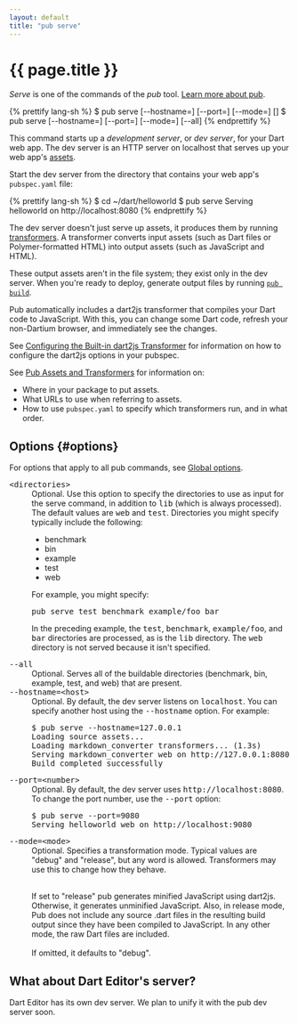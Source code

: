 ```yaml
---
layout: default
title: "pub serve"
---
```


# {{ page.title }}

_Serve_ is one of the commands of the _pub_ tool.
[Learn more about pub](/tools/pub/).

{% prettify lang-sh %}
$ pub serve [--hostname=<host>] [--port=<number>] [--mode=<mode>] [<directories>]
$ pub serve [--hostname=<host>] [--port=<number>] [--mode=<mode>] [--all]
{% endprettify %}

This command starts up a _development server_, or _dev server_,
for your Dart web app. The dev server is an HTTP server on localhost
that serves up your web app's [assets](/tools/pub/glossary.html#asset).

Start the dev server from the directory that contains your web app's
`pubspec.yaml` file:

{% prettify lang-sh %}
$ cd ~/dart/helloworld
$ pub serve
Serving helloworld on http://localhost:8080
{% endprettify %}

The dev server doesn't just serve up assets, it produces them by running
[transformers](/tools/pub/glossary.html#transformer). A transformer converts
input assets (such as Dart files or Polymer-formatted HTML) into output assets
(such as JavaScript and HTML).

These output assets aren't in the file system; they exist only in the dev
server. When you're ready to deploy, generate output files by running
[`pub build`](pub-build.html).

Pub automatically includes a dart2js transformer that compiles your Dart code
to JavaScript. With this, you can change some Dart code, refresh your
non-Dartium browser, and immediately see the changes.

See
[Configuring the Built-in dart2js Transformer](/tools/pub/dart2js-transformer.html)
for information on how to configure the dart2js options in your pubspec.

See [Pub Assets and Transformers](/tools/pub/assets-and-transformers.html) for
information on:

* Where in your package to put assets.
* What URLs to use when referring to assets.
* How to use `pubspec.yaml` to specify which transformers run, and in
  what order.

## Options {#options}

For options that apply to all pub commands, see
[Global options](index.html#global-options).

<dl>
<dt><tt>&lt;directories&gt;</tt></dt>
<dd>Optional. Use this option to specify the directories to use
as input for the serve command, in addition to <tt>lib</tt>
(which is always processed).
The default values are <tt>web</tt> and <tt>test</tt>.
Directories you might specify typically include the following:

<ul>
<li>benchmark</li>
<li>bin</li>
<li>example</li>
<li>test</li>
<li>web</li>
</ul>

For example, you might specify:

<pre>
pub serve test benchmark example/foo bar
</pre>

In the preceding example, the <tt>test</tt>, <tt>benchmark</tt>,
<tt>example/foo</tt>, and <tt>bar</tt> directories are processed,
as is the <tt>lib</tt> directory.
The <tt>web</tt> directory is not served because it isn't specified.</dd>

<dt><tt>--all</tt></dt>
<dd>Optional. Serves all of the buildable directories (benchmark, bin, example,
test, and web) that are present.</dd>

<dt><tt>--hostname=&lt;host&gt;</tt></dt>
<dd>Optional. By default, the dev server listens on <tt>localhost</tt>.
You can specify another host using the <tt>--hostname</tt> option. 
For example:
<pre>
$ pub serve --hostname=127.0.0.1
Loading source assets... 
Loading markdown_converter transformers... (1.3s)
Serving markdown_converter web on http://127.0.0.1:8080
Build completed successfully
</pre>
</dd>

<dt><tt>--port=&lt;number&gt;</tt></dt>
<dd>Optional. By default, the dev server uses <tt>http://localhost:8080</tt>.
To change the port number, use the <tt>--port</tt> option:
<pre>
$ pub serve --port=9080
Serving helloworld web on http://localhost:9080
</pre>
</dd>

<dt><tt>--mode=&lt;mode&gt;</tt></dt>
<dd>Optional. Specifies a transformation mode. Typical values are
"debug" and "release", but any word is allowed.
Transformers may use this to change how they behave.<br><br>

If set to "release" pub generates minified JavaScript using dart2js.
Otherwise, it generates unminified JavaScript.
Also, in release mode, Pub does not include any source .dart
files in the resulting build output since they have
been compiled to JavaScript. In any other mode, the raw Dart files are
included.<br><br>
If omitted, it defaults to "debug".</dd>

</dl>

## What about Dart Editor's server?

Dart Editor has its own dev server. We plan to unify it with the
pub dev server soon.
